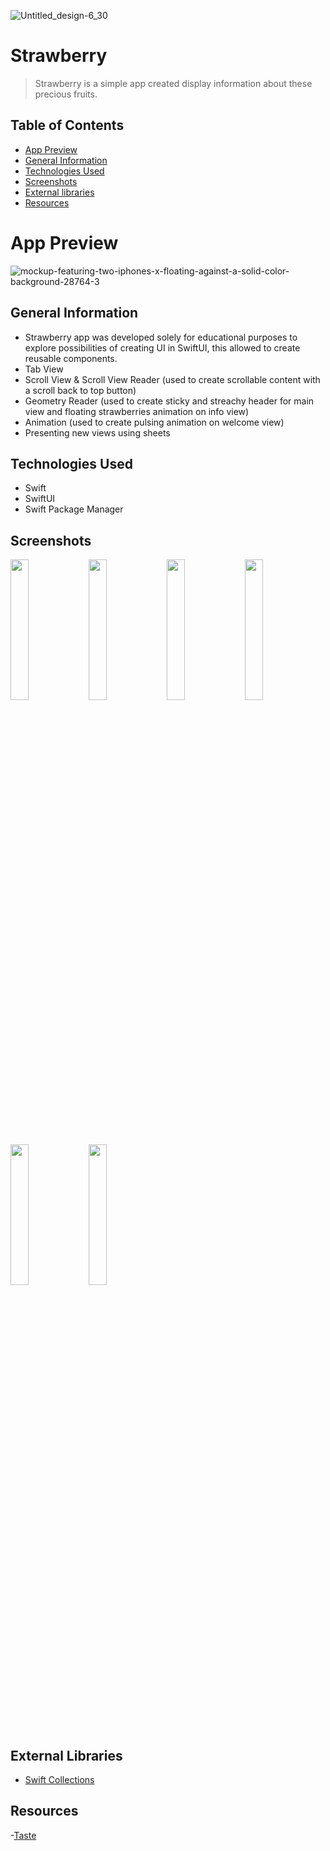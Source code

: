 ![Untitled_design-6_30](https://github.com/odrzywolekmarta/Strawberry/assets/104859883/e350e8b1-4ff3-463a-be2c-21924a72761e)
# Strawberry
> Strawberry is a simple app created display information about these precious fruits.
## Table of Contents
* [App Preview](#app-preview)
* [General Information](#general-information)
* [Technologies Used](#technologies-used)
* [Screenshots](#screenshots)
* [External libraries](#external-libraries)
* [Resources](#resources)
# App Preview
![mockup-featuring-two-iphones-x-floating-against-a-solid-color-background-28764-3](https://github.com/odrzywolekmarta/Strawberry/assets/104859883/e527e337-e637-43ce-b55a-71f13b74b151)
## General Information
- Strawberry app was developed solely for educational purposes to explore possibilities of creating UI in SwiftUI, this allowed to create reusable components.
- Tab View
- Scroll View & Scroll View Reader (used to create scrollable content with a scroll back to top button)
- Geometry Reader (used to create sticky and streachy header for main view and floating strawberries animation on info view)
- Animation (used to create pulsing animation on welcome view)
- Presenting new views using sheets
## Technologies Used
- Swift
- SwiftUI
- Swift Package Manager
## Screenshots
<img src="https://github.com/odrzywolekmarta/Strawberry/assets/104859883/04c5eb30-4b1d-4b0f-ba8e-51546c3c270f" width=24% height=24%> <img src="https://github.com/odrzywolekmarta/Gotcha/assets/104859883/3a1a3b2b-6dce-4804-b471-81406ef9976d" width=24% height=24%> <img src="https://github.com/odrzywolekmarta/Strawberry/assets/104859883/c8a5c491-7232-473c-8c98-5f295234523f" width=24% height=24%>
<img src="https://github.com/odrzywolekmarta/Strawberry/assets/104859883/5a0f851b-8f58-4951-99af-d34f18410fde" width=24% height=24%>
<img src="https://github.com/odrzywolekmarta/Strawberry/assets/104859883/edf01dc3-3bde-4946-86bf-599cc741e3b3" width=24% height=24%> <img src="https://github.com/odrzywolekmarta/Gotcha/assets/104859883/8c94e3bc-0c5e-4793-aa0c-89ac646e6a89" width=24% height=24%> 
## External Libraries
- [Swift Collections](https://github.com/apple/swift-collections)
## Resources
-[Taste](https://www.taste.com.au/)
